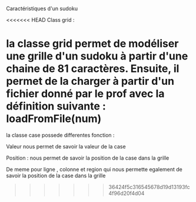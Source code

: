Caractéristiques d'un sudoku


<<<<<<< HEAD
Class grid : 

la classe grid permet de modéliser une grille d'un sudoku à partir d'une chaine de 81 caractères.
Ensuite, il permet de la charger à partir d'un fichier donné par le prof avec la définition suivante : loadFromFile(num)
=======
la classe case possede differentes fonction :

Valeur nous permet de savoir la valeur de la case

Position : nous permet de savoir la position de la case dans la grille

De meme pour ligne , colonne et region qui nous permette egalement de savoir la position de la case dans la grille 
>>>>>>> 36424f5c316545678d19d13193fc4f96d20f4d04
